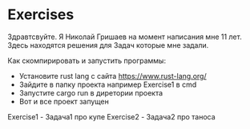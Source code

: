 # Exercises

Здравтсвуйте. Я Николай Гришаев на момент написания мне 11 лет. Здесь находятся решения для Задач которые мне задали.


Как скомпирировать и запустить программы:
 - Установите rust lang c сайта https://www.rust-lang.org/
 - Зайдите в папку проекта например Exercise1 в cmd 
 - Запустите cargo run в диретории проекта 
 - Вот и все проект запущен

Exercise1 - Задача1 про купе
Exercise2 - Задача2 про таноса